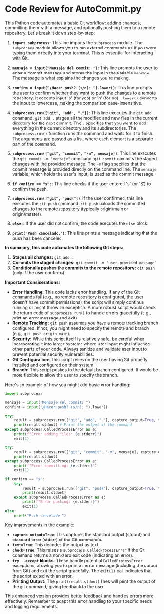 <!-- hash:1e2624ce93a088692c9388f1f95cf6d79636511fe76143e7330967e35c9a9ada -->
# Code Review for AutoCommit.py

This Python code automates a basic Git workflow: adding changes, committing them with a message, and optionally pushing them to a remote repository. Let's break it down step-by-step:

1. **`import subprocess`**: This line imports the `subprocess` module.  The `subprocess` module allows you to run external commands as if you were typing them directly into your terminal.  This is essential for interacting with Git.

2. **`mensaje = input("Mensaje del commit: ")`**: This line prompts the user to enter a commit message and stores the input in the variable `mensaje`.  The message is what explains the changes you're making.

3. **`confirm = input("¿Hacer push? (s/n): ").lower()`**: This line prompts the user to confirm whether they want to push the changes to a remote repository.  It accepts input 's' (for yes) or 'n' (for no).  `.lower()` converts the input to lowercase, making the comparison case-insensitive.

4. **`subprocess.run(["git", "add", "."])`**: This line executes the `git add .` command.  `git add .` stages all the modified and new files in the current directory for the next commit. The `.` specifies that you want to add everything in the current directory and its subdirectories. The `subprocess.run()` function runs the command and waits for it to finish. The arguments are passed as a list, where each element is a separate part of the command.

5. **`subprocess.run(["git", "commit", "-m", mensaje])`**: This line executes the `git commit -m "mensaje"` command.  `git commit` commits the staged changes with the provided message.  The `-m` flag specifies that the commit message is provided directly on the command line.  The `mensaje` variable, which holds the user's input, is used as the commit message.

6. **`if confirm == "s":`**: This line checks if the user entered 's' (or 'S') to confirm the push.

7. **`subprocess.run(["git", "push"])`**: If the user confirmed, this line executes the `git push` command.  `git push` uploads the committed changes to the remote repository (typically origin/main or origin/master).

8. **`else:`**: If the user did not confirm, the code executes the `else` block.

9. **`print("Push cancelado.")`**: This line prints a message indicating that the push has been canceled.

**In summary, this code automates the following Git steps:**

1.  **Stages all changes:** `git add .`
2.  **Commits the staged changes:** `git commit -m "user-provided message"`
3.  **Conditionally pushes the commits to the remote repository:**  `git push` (only if the user confirms).

**Important Considerations:**

*   **Error Handling:** This code lacks error handling. If any of the Git commands fail (e.g., no remote repository is configured, the user doesn't have commit permissions), the script will simply continue running or might throw an exception. A more robust script would check the return code of `subprocess.run()` to handle errors gracefully (e.g., print an error message and exit).
*   **Remote Tracking:**  `git push` assumes you have a remote tracking branch configured.  If not, you might need to specify the remote and branch (e.g., `git push origin main`).
*   **Security:**  While this script itself is relatively safe, be careful when incorporating it into larger systems where user input might influence other parts of your code.  Always sanitize and validate user input to prevent potential security vulnerabilities.
*   **Git Configuration:**  This script relies on the user having Git properly installed and configured on their system.
*   **Branch:** This script pushes to the default branch configured.  It would be more flexible to allow the user to specify the branch.

Here's an example of how you might add basic error handling:

```python
import subprocess

mensaje = input("Mensaje del commit: ")
confirm = input("¿Hacer push? (s/n): ").lower()

try:
    result = subprocess.run(["git", "add", "."], capture_output=True, text=True, check=True)
    print(result.stdout) # Print the output of the command
except subprocess.CalledProcessError as e:
    print(f"Error adding files: {e.stderr}")
    exit(1)

try:
    result = subprocess.run(["git", "commit", "-m", mensaje], capture_output=True, text=True, check=True)
    print(result.stdout)
except subprocess.CalledProcessError as e:
    print(f"Error committing: {e.stderr}")
    exit(1)

if confirm == "s":
    try:
        result = subprocess.run(["git", "push"], capture_output=True, text=True, check=True)
        print(result.stdout)
    except subprocess.CalledProcessError as e:
        print(f"Error pushing: {e.stderr}")
        exit(1)
else:
    print("Push cancelado.")
```

Key improvements in the example:

*   **`capture_output=True`**: This captures the standard output (stdout) and standard error (stderr) of the Git commands.
*   **`text=True`**:  This decodes the output as text.
*   **`check=True`**: This raises a `subprocess.CalledProcessError` if the Git command returns a non-zero exit code (indicating an error).
*   **`try...except` blocks**:  These handle potential `CalledProcessError` exceptions, allowing you to print an error message (including the output from Git) and exit the script gracefully.  The `exit(1)` call indicates that the script exited with an error.
*   **Printing Output:** The `print(result.stdout)` lines will print the output of the git command, giving feedback to the user.

This enhanced version provides better feedback and handles errors more effectively. Remember to adapt this error handling to your specific needs and logging requirements.
